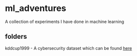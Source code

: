 # ml_adventures
A collection of experiments I have done in machine learning

folders
-------
kddcup1999 - A cybersecurity dataset which can be found [here](https://kdd.ics.uci.edu/databases/kddcup99/kddcup99.html)
